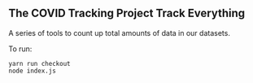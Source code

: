 ## The COVID Tracking Project Track Everything

A series of tools to count up total amounts of data in our datasets.

To run:

```
yarn run checkout
node index.js
```
